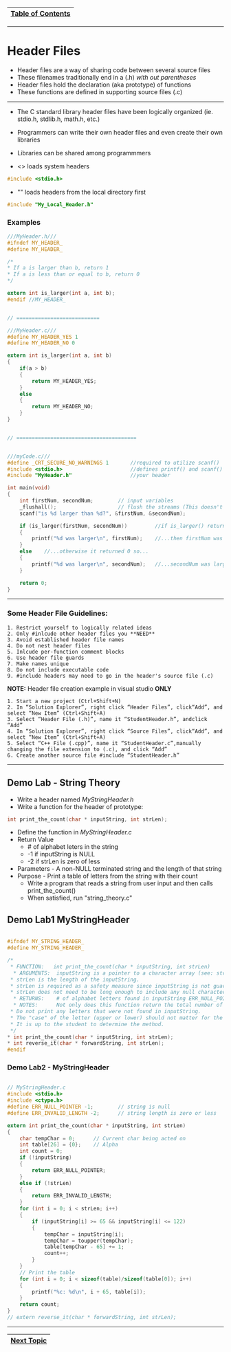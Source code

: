|[Table of Contents](/00-Table-of-Contents.md)|
|---|

---
# Header Files

* Header files are a way of sharing code between several source files
* These filenames traditionally end in a (.h) *with out parentheses*
* Header files hold the declaration (aka prototype) of functions
* These functions are defined in supporting source files (.c)

---

* The C standard library header files have been logically organized (ie. stdio.h, stdlib.h, math.h, etc.)
* Programmers can write their own header files and even create their own libraries
* Libraries can be shared among programmmers

* <> loads system headers

```c
#include <stdio.h>
```

* "" loads headers from the local directory first

```c
#include "My_Local_Header.h"
```

### Examples

```c
///MyHeader.h///
#ifndef MY_HEADER_
#define MY_HEADER_

/*
* If a is larger than b, return 1
* If a is less than or equal to b, return 0
*/

extern int is_larger(int a, int b);
#endif //MY_HEADER_


// ===========================

///MyHeader.c///
#define MY_HEADER_YES 1
#define MY_HEADER_NO 0

extern int is_larger(int a, int b)
{
    if(a > b)
    {
        return MY_HEADER_YES;
    }
    else
    {
        return MY_HEADER_NO;
    }
}


// =======================================


///myCode.c///
#define _CRT_SECURE_NO_WARNINGS 1       //required to utilize scanf()
#include <stdio.h>                      //defines printf() and scanf()
#include "MyHeader.h"                   //your header

int main(void)
{
    int firstNum, secondNum;        // input variables
    _flushall();                    // flush the streams (This doesn't always work, but the function I provided last lab will)
    scanf("is %d larger than %d?", &firstNum, &secondNum);

    if (is_larger(firstNum, secondNum))         //if is_larger() returns 1...
    {
        printf("%d was larger\n", firstNum);    //...then firstNum was larger...
    }
    else    //...otherwise it returned 0 so...
    {
        printf("%d was larger\n", secondNum);   //...secondNum was larger
    }

    return 0;
}
```

---
### Some Header File Guidelines:

    1. Restrict yourself to logically related ideas
    2. Only #inlcude other header files you **NEED**
    3. Avoid established header file names
    4. Do not nest header files
    5. Inlcude per-function comment blocks
    6. Use header file guards
    7. Make names unique
    8. Do not include executable code
    9. #include headers may need to go in the header's source file (.c)

**NOTE:** Header file creation example in visual studio **ONLY**

    1. Start a new project (Ctrl+Shift+N)
    2. In “Solution Explorer”, right click “Header Files”, click“Add”, and select “New Item” (Ctrl+Shift+A)
    3. Select “Header File (.h)”, name it “StudentHeader.h”, andclick “Add”
    4. In “Solution Explorer”, right click “Source Files”, click“Add”, and select “New Item” (Ctrl+Shift+A)
    5. Select “C++ File (.cpp)”, name it “StudentHeader.c”,manually changing the file extension to (.c), and click “Add”
    6. Create another source file #include “StudentHeader.h”

---

## Demo Lab - String Theory

* Write a header named *MyStringHeader.h*
* Write a function for the header of prototype: 

```c
int print_the_count(char * inputString, int strLen);
```

* Define the function in *MyStringHeader.c*
* Return Value
    * \# of alphabet leters in the string
    * -1 if inputString is NULL
    * -2 if strLen is zero of less
* Parameters - A non-NULL terminated string and the length of that string
* Purpose - Print a table of letters from the string with their count
    * Write a program that reads a string from user input and then calls print_the_count()
    * When satisfied, run "string_theory.c"
    
## Demo Lab1 MyStringHeader

```c

#ifndef MY_STRING_HEADER_
#define MY_STRING_HEADER_

/*
 * FUNCTION:   int print_the_count(char * inputString, int strLen)
  * ARGUMENTS:  inputString is a pointer to a character array (see: string) and is *NOT* guaranteed to be NULL terminated.  This is why the length of the string is also passed as an argument.  
 * strLen is the length of the inputString.  
 * strLen is required as a safety measure since inputString is not guaranteed to be null-terminated.  
 * strLen does not need to be long enough to include any null character, even if there was one.
  * RETURNS:    # of alphabet letters found in inputString ERR_NULL_POINTER is inputString is NULL ERR_INVALID_LENGTH is strLen is unreasonable (zero or less)
  * NOTES:      Not only does this function return the total number of alphabet letters that were counted, it should also print a table of letters from the string with their count.  
 * Do not print any letters that were not found in inputString.  
 * The "case" of the letter (upper or lower) should not matter for the count.  There are different ways to ignore the case of a char.  
 * It is up to the student to determine the method.
 */
* int print_the_count(char * inputString, int strLen);
* int reverse_it(char * forwardString, int strLen);
#endif

```

### Demo Lab2 - MyStringHeader

```c

// MyStringHeader.c
#include <stdio.h>
#include <ctype.h>
#define ERR_NULL_POINTER -1;        // string is null
#define ERR_INVALID_LENGTH -2;      // string length is zero or less

extern int print_the_count(char * inputString, int strLen)
{
    char tempChar = 0;      // Current char being acted on
    int table[26] = {0};    // Alpha
    int count = 0;
    if (!inputString)
    {
        return ERR_NULL_POINTER;
    }
    else if (!strLen)
    {
        return ERR_INVALID_LENGTH;
    }
    for (int i = 0; i < strLen; i++)
    {
        if (inputString[i] >= 65 && inputString[i] <= 122)
        {
            tempChar = inputString[i];
            tempChar = toupper(tempChar);
            table[tempChar - 65] += 1;
            count++;
        }
    }
    // Print the table
    for (int i = 0; i < sizeof(table)/sizeof(table[0]); i++)
    {
        printf("%c: %d\n", i + 65, table[i]);
    }
    return count;
}
// extern reverse_it(char * forwardString, int strLen);

```

---

|[Next Topic](/08_Functions/06_recursion.md)|
|---| 
